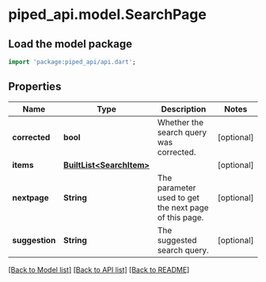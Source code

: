 # piped_api.model.SearchPage

## Load the model package
```dart
import 'package:piped_api/api.dart';
```

## Properties
Name | Type | Description | Notes
------------ | ------------- | ------------- | -------------
**corrected** | **bool** | Whether the search query was corrected. | [optional] 
**items** | [**BuiltList&lt;SearchItem&gt;**](SearchItem.md) |  | [optional] 
**nextpage** | **String** | The parameter used to get the next page of this page. | [optional] 
**suggestion** | **String** | The suggested search query. | [optional] 

[[Back to Model list]](../README.md#documentation-for-models) [[Back to API list]](../README.md#documentation-for-api-endpoints) [[Back to README]](../README.md)


